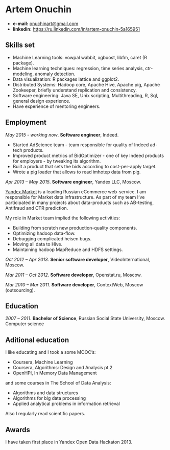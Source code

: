 Artem Onuchin 
=============

- **e-mail:** onuchinart@gmail.com
- **linkedin:** https://ru.linkedin.com/in/artem-onuchin-5a165951


Skills set
----------

- Machine Learning tools: vowpal wabbit, xgboost, libfm, caret (R package). 
- Machine learning techniques: regression, time series analysis, ctr-modeling, anomaly detection.
- Data visualization: R packages lattice and ggplot2.
- Distributed Systems: Hadoop core, Apache Hive, Apache pig, Apache Zookeeper, briefly understand replication and consistency.
- Software engineering: Java SE, Unix scripting, Multithreading, R, Sql, general design experience.
- Have experience of mentoring engineers.
 
Employment
----------
_May 2015 - working now_. **Software engineer**, Indeed.

- Started AdScience team - team responsible for quality of Indeed ad-tech products. 
- Improved product metrics of BidOptimizer - one of key Indeed products for employers - by tweaking its algorithm.
- Built a product that sets the bids according to cost-per-apply target.
- Wrote a pig loader that allows to read imhotep data from pig.

_Apr 2013 – May 2015_. **Software engineer**, Yandex LLC,
Moscow.

[Yandex.Market] is a leading Russian eCommerce web-service.
I am responsible for Market data infrastructure. 
As part of my team I’ve participated in many projects about
data-products such as AB-testing, Antifraud and CTR prediction.
 
My role in Market team implied the following activities:
- Building from scratch new production-quality components.
- Optimizing hadoop data-flow.
- Debugging complicated heisen bugs.
- Moving all data to Hive.
- Maintaining hadoop MapReduce and HDFS settings.


_Oct 2012 – Apr 2013_. **Senior software developer**, VideoInternational,
Moscow.

_Mar 2011 – Oct 2012_. **Software developer**, Openstat.ru, Moscow.

_Mar 2010 – Mar 2011_. **Software developer**, ContextWeb,
Moscow (outsourcing).


Education
---------

_2007 – 2011_. **Bachelor of Science**, 
Russian Social State University, Moscow.
Computer science

Aditional education
-------------------

I like educating and I took a some MOOC’s:
- Coursera, Machine Learning
- Coursera, Algorithms: Design and Analysis pt.2
- OpenHPI, In Memory Data Management

and some courses in The School of Data Analysis:
- Algorithms and data structures
- Algorithms for big data processing
- Applied analytical problems in information retrieval

Also I regularly read scientific papers.

Awards
------
I have taken first place in Yandex Open Data Hackaton 2013.

[Yandex.Market]:http://market.yandex.ru

